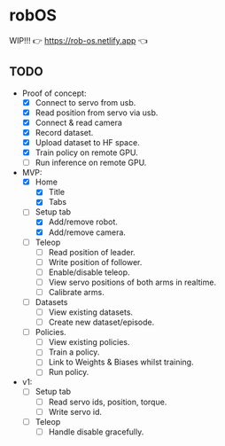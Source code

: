 # robOS

WIP!!!
👉 https://rob-os.netlify.app 👈

## TODO

- Proof of concept:
    - [x] Connect to servo from usb.
    - [x] Read position from servo via usb.
    - [x] Connect & read camera
    - [x] Record dataset.
    - [x] Upload dataset to HF space.
    - [x] Train policy on remote GPU.
    - [ ] Run inference on remote GPU.

- MVP:
    - [x] Home
        - [x] Title
        - [x] Tabs
    - [ ] Setup tab
        - [x] Add/remove robot.
        - [x] Add/remove camera.
    - [ ] Teleop
        - [ ] Read position of leader.
        - [ ] Write position of follower.
        - [ ] Enable/disable teleop.
        - [ ] View servo positions of both arms in realtime.
        - [ ] Calibrate arms.
    - [ ] Datasets
        - [ ] View existing datasets.
        - [ ] Create new dataset/episode.
    - [ ] Policies.
        - [ ] View existing policies.
        - [ ] Train a policy.
        - [ ] Link to Weights & Biases whilst training.
        - [ ] Run policy.

- v1:
    - [ ] Setup tab
        - [ ] Read servo ids, position, torque.
        - [ ] Write servo id.
    - [ ] Teleop
        - [ ] Handle disable gracefully.